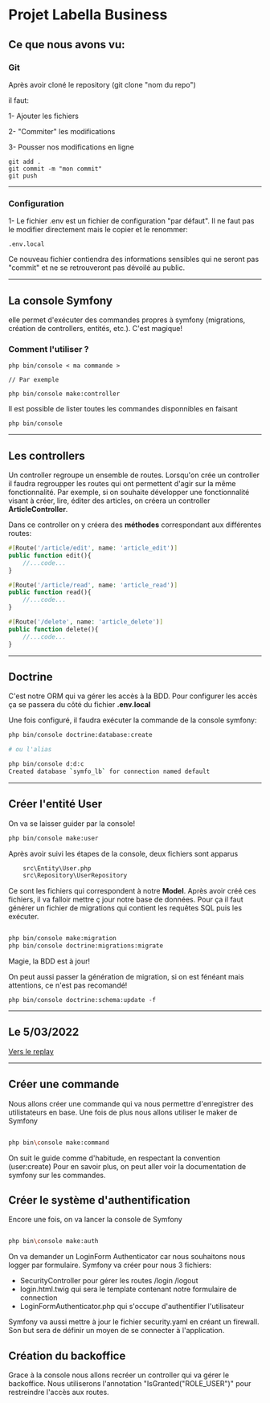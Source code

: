 # Projet  Labella Business

## Ce que nous avons vu:

### Git

Après avoir cloné le repository (git clone "nom du repo")

il faut:

1- Ajouter les fichiers

2- "Commiter" les modifications

3- Pousser nos modifications en ligne

```
git add .
git commit -m "mon commit"
git push
```

---

### Configuration

1- Le fichier .env est un fichier de configuration "par défaut". Il ne faut pas le modifier directement mais le copier et le renommer:

```
.env.local
```
Ce nouveau fichier contiendra des informations sensibles qui ne seront pas "commit" et ne se retrouveront pas dévoilé au public.

---


## La console Symfony

elle permet d'exécuter des commandes propres à symfony (migrations, création de controllers, entités, etc.). C'est magique!

### Comment l'utiliser ?

```
php bin/console < ma commande >

// Par exemple

php bin/console make:controller

```

Il est possible de lister toutes les commandes disponnibles en faisant

```
php bin/console 
```

---

## Les controllers

Un controller regroupe un ensemble de routes. Lorsqu'on crée un controller il faudra regroupper les routes qui ont permettent d'agir sur la même fonctionnalité.
Par exemple, si on souhaite développer une fonctionnalité visant à créer, lire, éditer des articles, on créera un controller **ArticleController**.

Dans ce controller on y créera des **méthodes** correspondant aux différentes routes:

```php
#[Route('/article/edit', name: 'article_edit')]
public function edit(){
    //...code...
}

#[Route('/article/read', name: 'article_read')]
public function read(){
    //...code...
}

#[Route('/delete', name: 'article_delete')]
public function delete(){
    //...code...
}
```

---

## Doctrine 

C'est notre ORM qui va gérer les accès à la BDD. Pour configurer les accès ça se passera du côté du fichier 
**.env.local**

Une fois configuré, il faudra exécuter la commande de la console symfony:

```bash
php bin/console doctrine:database:create

# ou l'alias 

php bin/console d:d:c
Created database `symfo_lb` for connection named default
```

---

## Créer l'entité User

On va se laisser guider par la console!

```bash
php bin/console make:user
```

Après avoir suivi les étapes de la console, deux fichiers sont apparus
```bash
    src\Entity\User.php
    src\Repository\UserRepository
```

Ce sont les fichiers qui correspondent à notre **Model**. Après avoir créé ces fichiers, il va falloir mettre ç jour notre base de données. Pour ça il faut générer un fichier de migrations qui contient les requêtes SQL puis les exécuter.

```bash

php bin/console make:migration
php bin/console doctrine:migrations:migrate

```

Magie, la BDD est à jour!

On peut aussi passer la génération de migration, si on est fénéant mais attentions, ce n'est pas recomandé!

```
php bin/console doctrine:schema:update -f
```

---

## Le 5/03/2022

[Vers le replay](https://drive.google.com/file/d/1iVTkHZ1botZQXyKn2AENkxA0UAvwQFVe/view?usp=sharing)

---


## Créer une commande

Nous allons créer une commande qui va nous permettre d'enregistrer des utilistateurs en base.
Une fois de plus nous allons utiliser le maker de Symfony

```bash

php bin\console make:command

```

On suit le guide comme d'habitude, en respectant la convention (user:create)
Pour en savoir plus, on peut aller voir la documentation de symfony sur les commandes.

## Créer le système d'authentification

Encore une fois, on va lancer la console de Symfony

```bash

php bin\console make:auth

```

On va demander un LoginForm Authenticator car nous souhaitons nous logger par formulaire. Symfony va créer pour nous 3 fichiers:
- SecurityController pour gérer les routes /login /logout
- login.html.twig qui sera le template contenant notre formulaire de connection
- LoginFormAuthenticator.php qui s'occupe d'authentifier l'utilisateur

Symfony va aussi mettre à jour le fichier security.yaml en créant un firewall. Son but sera de définir un moyen de se connecter à l'application.

## Création du backoffice

Grace à la console nous allons recréer un controller qui va gérer le backoffice.
Nous utiliserons l'annotation "IsGranted("ROLE_USER")" pour restreindre l'accès aux routes.







